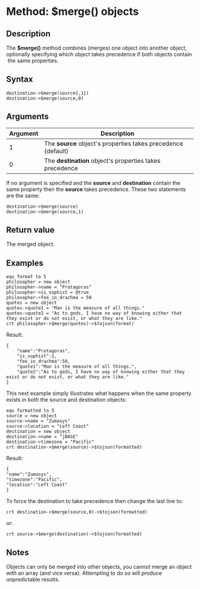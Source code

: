 # Method: $merge() objects

<PageHeader />

## Description

The **$merge()** method combines (merges) one object into another object, optionally specifying which object takes precedence if both objects contain  the same properties.

## Syntax

```
destination->$merge(source{,1})
destination->$merge(source,0)
```

## Arguments


| Argument | Description |
| --- | --- |
| 1 | The **source** object's properties takes precedence (default) |
| 0 | The **destination** object's properties takes precedence |

If no argument is specified and the **source** and **destination** contain the same property then the **source** takes precedence. These two statements are the same:

```
destination->$merge(source)
destination->$merge(source,1)
```

## Return value

The merged object.

## Examples

```
equ format to 5
philosopher = new object
philosopher->name = "Protagoras"
philosopher->is_sophist = @true
philosopher->fee_in_drachma = 50
quotes = new object
quotes->quote1 = "Man is the measure of all things."
quotes->quote2 = "As to gods, I have no way of knowing either that they exist or do not exist, or what they are like."
crt philosopher->$merge(quotes)->$tojson(format)
```

Result:

```
{
    "name":"Protagoras",
    "is_sophist":1,
    "fee_in_drachma":50,
    "quote1":"Man is the measure of all things.",
    "quote2":"As to gods, I have no way of knowing either that they exist or do not exist, or what they are like."
}
```

This next example simply illustrates what happens when the same property exists in both the source and destination objects:

```
equ formatted to 5
source = new object
source->name = "Zumasys"
source->location = "Left Coast"
destination = new object
destination->name = "jBASE"
destination->timezone = "Pacific"
crt destination->$merge(source)->$tojson(formatted)
```

Result:

```
{
"name":"Zumasys",
"timezone":"Pacific",
"location":"Left Coast"
}
```

To force the destination to take precedence then change the last line to:

```
crt destination->$merge(source,0)->$tojson(formatted)
```

or:

```
crt source->$merge(destination)->$tojson(formatted)
```

## Notes

Objects can only be merged into other objects, you cannot merge an object with an array (and vice versa). Attempting to do so will produce unpredictable results.
